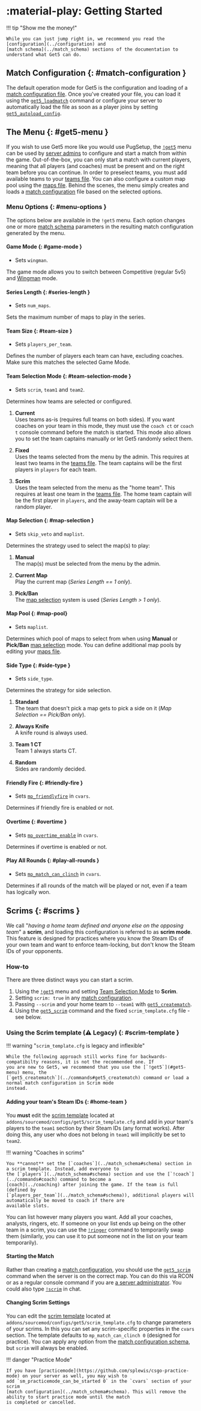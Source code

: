 # :material-play: Getting Started

!!! tip "Show me the money!"

    While you can just jump right in, we recommend you read the [configuration](../configuration) and
    [match schema](../match_schema) sections of the documentation to understand what Get5 can do.

## Match Configuration {: #match-configuration }

The default operation mode for Get5 is the configuration and loading of a [match configuration file](../match_schema).
Once you've created your file, you can load it using
the [`get5_loadmatch`](../commands#get5_loadmatch) command or configure your server to automatically load the file as
soon as a player joins by setting [`get5_autoload_config`](../configuration#get5_autoload_config).

## The Menu {: #get5-menu }

If you wish to use Get5 more like you would use PugSetup, the [`!get5`](../commands#get5) menu can be used
by [server admins](../installation#administrators) to configure and start a match from within the game.
Out-of-the-box, you can only start a match with current players, meaning that all players (and coaches) must be present
and on the right team before you can continue. In order to preselect teams, you must add available teams to
your [teams file](../configuration#teams-file). You can also configure a custom map pool using
the [maps file](../configuration#maps-file). Behind the scenes, the menu simply creates and loads
a [match configuration](../match_schema) file based on the selected options.

### Menu Options {: #menu-options }

The options below are available in the `!get5` menu. Each option changes one or
more [match schema](../match_schema#schema) parameters in the resulting match configuration generated by the menu.

#### Game Mode {: #game-mode }

* Sets `wingman`.

The game mode allows you to switch between Competitive (regular 5v5) and [Wingman](../wingman) mode.

#### Series Length {: #series-length }

* Sets `num_maps`.

Sets the maximum number of maps to play in the series.

#### Team Size {: #team-size }

* Sets `players_per_team`.

Defines the number of players each team can have, excluding coaches. Make sure this matches the selected Game Mode.

#### Team Selection Mode {: #team-selection-mode }

* Sets `scrim`, `team1` and `team2`.

Determines how teams are selected or configured.

1. **Current**<br>
   Uses teams as-is (requires full teams on both sides). If you want coaches on your team in this mode,
   they must use the `coach ct` or `coach t` console command before the match is started. This mode also allows you to
   set the team captains manually or let Get5 randomly select them.

2. **Fixed**<br>
   Uses the teams selected from the menu by the admin. This requires at least two teams in
   the [teams file](../configuration#teams-file). The team captains will be the first players in `players` for each
   team.

3. **Scrim**<br>
   Uses the team selected from the menu as the "home team". This requires at least one team in
   the [teams file](../configuration##teams-file). The home team captain will be the first player in `players`, and the
   away-team captain will be a random player.

#### Map Selection {: #map-selection }

* Sets `skip_veto` and `maplist`.

Determines the strategy used to select the map(s) to play:

1. **Manual**<br>
   The map(s) must be selected from the menu by the admin.

2. **Current Map**<br>
   Play the current map (*Series Length == 1 only*).

3. **Pick/Ban**<br>
   The [map selection](../veto) system is used (*Series Length > 1 only*).

#### Map Pool {: #map-pool}

* Sets `maplist`.

Determines which pool of maps to select from when using **Manual** or **Pick/Ban** [map selection](#map-selection) mode.
You can define additional map pools by editing your [maps file](../configuration#maps-file).

#### Side Type {: #side-type }

* Sets `side_type`.

Determines the strategy for side selection.

1. **Standard**<br>
   The team that doesn't pick a map gets to pick a side on it (*Map Selection == Pick/Ban only*).

2. **Always Knife**<br>
   A knife round is always used.

3. **Team 1 CT**<br>
   Team 1 always starts CT.

4.  **Random**<br>
   Sides are randomly decided.

#### Friendly Fire {: #friendly-fire }

* Sets [`mp_friendlyfire`](https://totalcsgo.com/command/mpfriendlyfire) in `cvars`.

Determines if friendly fire is enabled or not.

#### Overtime {: #overtime }

* Sets [`mp_overtime_enable`](https://totalcsgo.com/command/mpovertimeenable) in `cvars`.

Determines if overtime is enabled or not.

#### Play All Rounds {: #play-all-rounds }

* Sets [`mp_match_can_clinch`](https://totalcsgo.com/command/mpmatchcanclinch) in `cvars`.

Determines if all rounds of the match will be played or not, even if a team has logically won.

## Scrims {: #scrims }

We call "_having a home team defined and anyone else on the opposing team_" a **scrim**, and loading this configuration
is referred to as **scrim mode**. This feature is designed for practices where you know the Steam IDs of your own team
and want to enforce team-locking, but don't know the Steam IDs of your opponents.

### How-to

There are three distinct ways you can start a scrim.

1. Using the [`!get5`](#get5-menu) menu and setting [Team Selection Mode](#team-selection-mode) to **Scrim**.
2. Setting `scrim: true` in any [match configuration](../match_schema#schema).
3. Passing `--scrim` and your home team to `--team1` with [`get5_creatematch`](../commands#get5_creatematch).
4. Using the  [`get5_scrim`](../commands#get5_scrim) command and the fixed `scrim_template.cfg` file - see below.

### Using the Scrim template (:warning: Legacy) {: #scrim-template }

!!! warning "`scrim_template.cfg` is legacy and inflexible"

    While the following approach still works fine for backwards-compatibilty reasons, it is not the recommended one. If
    you are new to Get5, we recommend that you use the [`!get5`](#get5-menu) menu, the
    [`get5_creatematch`](../commands#get5_creatematch) command or load a normal match configuration in Scrim mode
    instead.

#### Adding your team's Steam IDs {: #home-team }

You **must** edit the [scrim template](https://github.com/splewis/get5/blob/master/configs/get5/scrim_template.cfg)
located at `addons/sourcemod/configs/get5/scrim_template.cfg` and add in *your* team's players to the `team1` section by
their Steam IDs (any format works). After doing this, any user who does not belong in `team1` will implicitly be set
to `team2`.

!!! warning "Coaches in scrims"

    You **cannot** set the [`coaches`](../match_schema#schema) section in a scrim template. Instead, add everyone to
    the [`players`](../match_schema#schema) section and use the [`!coach`](../commands#coach) command to become a
    [coach](../coaching) after joining the game. If the team is full (defined by
    [`players_per_team`](../match_schema#schema)), additional players will automatically be moved to coach if there are
    available slots.

You can list however many players you want. Add all your coaches, analysts, ringers, etc. If someone on your list
ends up being on the other team in a scrim, you can use the [`!ringer`](../commands#ringer) command to temporarily swap
them (similarly, you can use it to put someone not in the list on your team temporarily).

#### Starting the Match

Rather than creating a [match configuration](../match_schema), you should
use the [`get5_scrim`](../commands#get5_scrim) command when the server is on the correct map. You can do this via
RCON or as a regular console command if you are [a server administrator](../installation#administrators).
You could also type [`!scrim`](../commands#scrim) in chat.

#### Changing Scrim Settings

You can edit the [scrim template](https://github.com/splewis/get5/blob/master/configs/get5/scrim_template.cfg) located
at `addons/sourcemod/configs/get5/scrim_template.cfg` to change parameters of your scrims. In this you can set any
scrim-specific properties in the `cvars` section. The template defaults to `mp_match_can_clinch 0` (designed for
practice). You can apply any option from the [match configuration schema](../match_schema#schema), but `scrim` will
always be enabled.

!!! danger "Practice Mode"

    If you have [practicemode](https://github.com/splewis/csgo-practice-mode) on your server as well, you may wish to
    add `sm_practicemode_can_be_started 0` in the `cvars` section of your scrim
    [match configuration](../match_schema#schema). This will remove the ability to start practice mode until the match
    is completed or cancelled.
